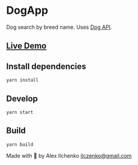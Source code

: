 # DogApp

Dog search by breed name. Uses [Dog API](https://dog.ceo/).

## [Live Demo](http://test13378.futurehost.pl/dogapp/)

## Install dependencies

```
yarn install
```

## Develop

```
yarn start
```

## Build

```
yarn build
```

Made with 💖 by Alex Ilchenko [ilczenko@gmail.com](mailto:ilczenko@gmail.com)
